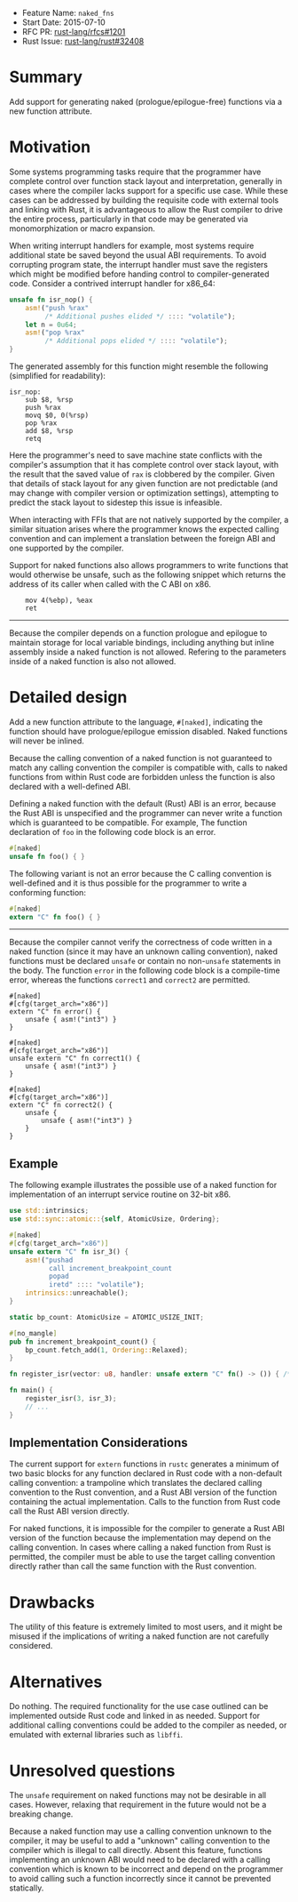 - Feature Name: `naked_fns`
- Start Date: 2015-07-10
- RFC PR: [rust-lang/rfcs#1201](https://github.com/rust-lang/rfcs/pull/1201)
- Rust Issue: [rust-lang/rust#32408](https://github.com/rust-lang/rust/issues/32408)

# Summary

Add support for generating naked (prologue/epilogue-free) functions via a new
function attribute.

# Motivation

Some systems programming tasks require that the programmer have complete control
over function stack layout and interpretation, generally in cases where the
compiler lacks support for a specific use case. While these cases can be
addressed by building the requisite code with external tools and linking with
Rust, it is advantageous to allow the Rust compiler to drive the entire process,
particularly in that code may be generated via monomorphization or macro
expansion.

When writing interrupt handlers for example, most systems require additional
state be saved beyond the usual ABI requirements.  To avoid corrupting program
state, the interrupt handler must save the registers which might be modified
before handing control to compiler-generated code. Consider a contrived
interrupt handler for x86\_64:

```rust
unsafe fn isr_nop() {
    asm!("push %rax"
         /* Additional pushes elided */ :::: "volatile");
    let n = 0u64;
    asm!("pop %rax"
         /* Additional pops elided */ :::: "volatile");
}
```

The generated assembly for this function might resemble the following
(simplified for readability):

```x86
isr_nop:
    sub $8, %rsp
    push %rax
    movq $0, 0(%rsp)
    pop %rax
    add $8, %rsp
    retq
```

Here the programmer's need to save machine state conflicts with the compiler's
assumption that it has complete control over stack layout, with the result that
the saved value of `rax` is clobbered by the compiler. Given that details of
stack layout for any given function are not predictable (and may change with
compiler version or optimization settings), attempting to predict the stack
layout to sidestep this issue is infeasible.

When interacting with FFIs that are not natively supported by the compiler,
a similar situation arises where the programmer knows the expected calling
convention and can implement a translation between the foreign ABI and one
supported by the compiler.

Support for naked functions also allows programmers to write functions that
would otherwise be unsafe, such as the following snippet which returns the
address of its caller when called with the C ABI on x86.

```
    mov 4(%ebp), %eax
    ret
```

---

Because the compiler depends on a function prologue and epilogue to maintain
storage for local variable bindings, including anything but inline assembly
inside a naked function is not allowed. Refering to the parameters inside of a
naked function is also not allowed.

# Detailed design

Add a new function attribute to the language, `#[naked]`, indicating the
function should have prologue/epilogue emission disabled. Naked functions
will never be inlined.

Because the calling convention of a naked function is not guaranteed to match
any calling convention the compiler is compatible with, calls to naked functions
from within Rust code are forbidden unless the function is also declared with
a well-defined ABI.

Defining a naked function with the default (Rust) ABI is an error, because the
Rust ABI is unspecified and the programmer can never write a function which is
guaranteed to be compatible. For example, The function declaration of `foo` in
the following code block is an error.

```rust
#[naked]
unsafe fn foo() { }
```

The following variant is not an error because the C calling convention is
well-defined and it is thus possible for the programmer to write a conforming
function:

```rust
#[naked]
extern "C" fn foo() { }
```

---

Because the compiler cannot verify the correctness of code written in a naked
function (since it may have an unknown calling convention), naked functions must
be declared `unsafe` or contain no non-`unsafe` statements in the body. The
function `error` in the following code block is a compile-time error, whereas
the functions `correct1` and `correct2` are permitted.

```
#[naked]
#[cfg(target_arch="x86")]
extern "C" fn error() {
    unsafe { asm!("int3") }
}

#[naked]
#[cfg(target_arch="x86")]
unsafe extern "C" fn correct1() {
    unsafe { asm!("int3") }
}

#[naked]
#[cfg(target_arch="x86")]
extern "C" fn correct2() {
    unsafe {
        unsafe { asm!("int3") }
    }
}
```

## Example

The following example illustrates the possible use of a naked function for
implementation of an interrupt service routine on 32-bit x86.

```rust
use std::intrinsics;
use std::sync::atomic::{self, AtomicUsize, Ordering};

#[naked]
#[cfg(target_arch="x86")]
unsafe extern "C" fn isr_3() {
    asm!("pushad
          call increment_breakpoint_count
          popad
          iretd" :::: "volatile");
    intrinsics::unreachable();
}

static bp_count: AtomicUsize = ATOMIC_USIZE_INIT;

#[no_mangle]
pub fn increment_breakpoint_count() {
    bp_count.fetch_add(1, Ordering::Relaxed);
}

fn register_isr(vector: u8, handler: unsafe extern "C" fn() -> ()) { /* ... */ }

fn main() {
    register_isr(3, isr_3);
    // ...
}
```

## Implementation Considerations

The current support for `extern` functions in `rustc` generates a minimum of two
basic blocks for any function declared in Rust code with a non-default calling
convention: a trampoline which translates the declared calling convention to the
Rust convention, and a Rust ABI version of the function containing the actual
implementation. Calls to the function from Rust code call the Rust ABI version
directly.

For naked functions, it is impossible for the compiler to generate a Rust ABI
version of the function because the implementation may depend on the calling
convention. In cases where calling a naked function from Rust is permitted, the
compiler must be able to use the target calling convention directly rather than
call the same function with the Rust convention.

# Drawbacks

The utility of this feature is extremely limited to most users, and it might be
misused if the implications of writing a naked function are not carefully
considered.

# Alternatives

Do nothing. The required functionality for the use case outlined can be
implemented outside Rust code and linked in as needed. Support for additional
calling conventions could be added to the compiler as needed, or emulated with
external libraries such as `libffi`.

# Unresolved questions

The `unsafe` requirement on naked functions may not be desirable in all cases.
However, relaxing that requirement in the future would not be a breaking change.

Because a naked function may use a calling convention unknown to the compiler,
it may be useful to add a "unknown" calling convention to the compiler which is
illegal to call directly. Absent this feature, functions implementing an unknown
ABI would need to be declared with a calling convention which is known to be
incorrect and depend on the programmer to avoid calling such a function
incorrectly since it cannot be prevented statically.
